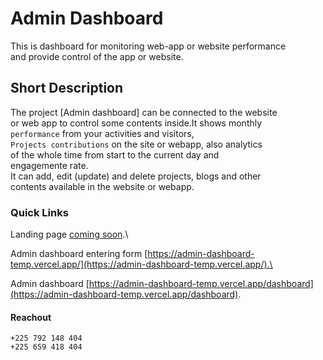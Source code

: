 # Admin Dashboard

This is dashboard for monitoring web-app or website performance\
and provide control of the app or website.

## Short Description

The project [Admin dashboard] can be connected to the website\
or web app to control some contents inside.It shows monthly\
`performance` from your activities and visitors,\
`Projects contributions` on the site or webapp, also analytics\
of the whole time from start to the current day and\
engagemente rate.\
It can add, edit (update) and delete projects, blogs and other\
contents available in the website or webapp.

### Quick Links

Landing page [coming soon]().\

Admin dashboard entering form [https://admin-dashboard-temp.vercel.app/](https://admin-dashboard-temp.vercel.app/).\

Admin dashboard [https://admin-dashboard-temp.vercel.app/dashboard](https://admin-dashboard-temp.vercel.app/dashboard).

#### Reachout

`+225 792 148 404`\
`+225 659 418 404`